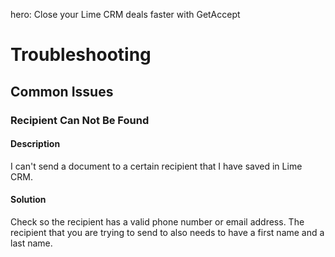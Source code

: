 hero: Close your Lime CRM deals faster with GetAccept

# Troubleshooting

## Common Issues

### Recipient Can Not Be Found

#### Description

I can't send a document to a certain recipient that I have saved in Lime CRM.

#### Solution

Check so the recipient has a valid phone number or email address. The recipient that you are trying to send to also needs to have a first name and a last name.
